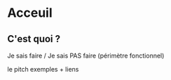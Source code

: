 # Acceuil

## C'est quoi ?

Je sais faire / Je sais PAS faire (périmètre fonctionnel)

le pitch
exemples + liens